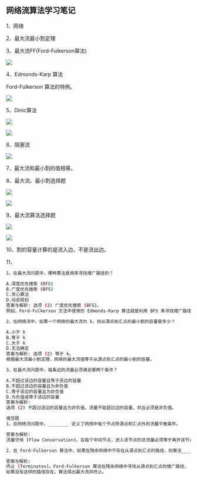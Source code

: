 ## 网络流算法学习笔记

1、网络

2、最大流最小割定理

3、最大流FF(Ford-Fulkerson算法)

![](https://image.gujiakai.top/i/2024/01/10/p1hdcq-0.webp)

4、Edmonds-Karp 算法

Ford-Fulkerson 算法的特例。

![](https://image.gujiakai.top/i/2024/01/10/pa1riw-0.webp)

5、Dinic算法

![](https://image.gujiakai.top/i/2024/01/10/peiqcm-0.webp)

![](https://image.gujiakai.top/i/2024/01/10/pemsfj-0.webp)

6、阻塞流

![](https://image.gujiakai.top/i/2024/01/10/pi6bop-0.webp)

7、最大流和最小割的值相等。

8、最大流、最小割选择题

![](https://image.gujiakai.top/i/2024/01/10/po6d83-0.webp)

![](https://image.gujiakai.top/i/2024/01/10/pocvfo-0.webp)

9、最大流算法选择题

![](https://image.gujiakai.top/i/2024/01/10/ppdbq9-0.webp)

![](https://image.gujiakai.top/i/2024/01/10/ppjvf1-0.webp)

10、割的容量计算的是流入边，不是流出边。

11、

```bash
1、在最大流问题中，哪种算法是用来寻找增广路径的？

A.深度优先搜索 (DFS)
B.广度优先搜索 (BFS)
C.贪心算法
D.动态规划
答案与解析: 选项 (2) 广度优先搜索 (BFS)。
例如，Ford-Fulkerson 方法中使用的 Edmonds-Karp 算法就是利用 BFS 来寻找增广路径。

2、在网络流中，如果一个网络的最大流为 k，则从源点到汇点的最小割的容量是多少？

A.小于 k
B.等于 k
C.大于 k
D.无法确定
答案与解析: 选项 (2) 等于 k。
根据最大流最小割定理，网络的最大流值等于从源点到汇点的最小割的容量。

3、在最大流问题中，每条边的流量必须满足哪两个条件？

A.不超过该边的容量且等于该边的容量
B.不超过该边的容量且为非负值
C.等于该边的容量且为非负值
D.为负值或等于该边的容量
答案与解析: 
选项 (2) 不超过该边的容量且为非负值。流量不能超过边的容量，并且必须是非负值。

填空题
1、在网络流问题中，________ 定义了网络中每个节点除源点和汇点外的流量平衡条件。

答案与解析: 
流量守恒 (Flow Conservation)。在每个中间节点，进入该节点的总流量必须等于离开该节点的总流量。

2、在 Ford-Fulkerson 算法中，如果在残余网络中不存在从源点到汇点的路径，则算法________。

答案与解析:
终止 (Terminates)。Ford-Fulkerson 算法在残余网络中寻找从源点到汇点的增广路径，
如果没有这样的路径存在，算法得出最大流并终止。
```
